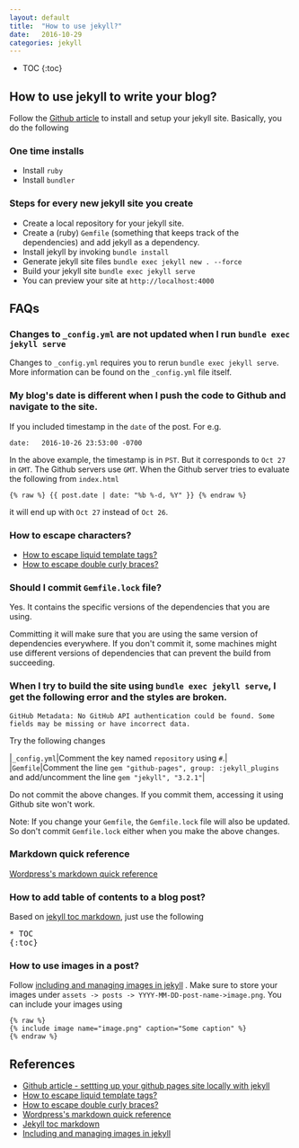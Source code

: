 ```yaml
---
layout: default
title:  "How to use jekyll?"
date:   2016-10-29
categories: jekyll
---
```

* TOC
{:toc}

## How to use jekyll to write your blog?

Follow the [Github article](https://help.github.com/articles/setting-up-your-github-pages-site-locally-with-jekyll/) to install and setup your jekyll site. Basically, you do the following

### One time installs
* Install `ruby`
* Install `bundler`

### Steps for every new jekyll site you create
* Create a local repository for your jekyll site.
* Create a (ruby) `Gemfile` (something that keeps track of the dependencies) and add jekyll as a dependency.
* Install jekyll by invoking `bundle install`
* Generate jekyll site files `bundle exec jekyll new . --force`
* Build your jekyll site `bundle exec jekyll serve`
* You can preview your site at `http://localhost:4000`

## FAQs

### Changes to `_config.yml` are not updated when I run `bundle exec jekyll serve`
Changes to `_config.yml` requires you to rerun `bundle exec jekyll serve`. More information can be found on the `_config.yml` file itself.

### My blog's date is different when I push the code to Github and navigate to the site.
If you included timestamp in the `date` of the post. For e.g.

```
date:   2016-10-26 23:53:00 -0700
```

In the above example, the timestamp is in `PST`. But it corresponds to `Oct 27` in `GMT`. The Github servers use `GMT`. When the Github server tries to evaluate the following from `index.html`

```
{% raw %} {{ post.date | date: "%b %-d, %Y" }} {% endraw %}
```

it will end up with `Oct 27` instead of `Oct 26`.

### How to escape characters?
* [How to escape liquid template tags?](http://stackoverflow.com/a/5866429)
* [How to escape double curly braces?](http://stackoverflow.com/a/24102537)

### Should I commit `Gemfile.lock` file?
Yes. It contains the specific versions of the dependencies that you are using.

Committing it will make sure that you are using the same version of dependencies everywhere. If you don't commit it, some machines might use different versions of dependencies that can prevent the build from succeeding.

### When I try to build the site using `bundle exec jekyll serve`, I get the following error and the styles are broken.
```
GitHub Metadata: No GitHub API authentication could be found. Some fields may be missing or have incorrect data.
```
Try the following changes

|`_config.yml`|Comment the key named `repository` using `#`.|
|`Gemfile`|Comment the line `gem "github-pages", group: :jekyll_plugins` and add/uncomment the line `gem "jekyll", "3.2.1"`|



Do not commit the above changes. If you commit them, accessing it using Github site won't work.

Note: If you change your `Gemfile`, the `Gemfile.lock` file will also be updated. So don't commit `Gemfile.lock` either when you make the above changes.

### Markdown quick reference
[Wordpress's markdown quick reference](https://en.support.wordpress.com/markdown-quick-reference/)

### How to add table of contents to a blog post?
Based on [jekyll toc markdown](http://www.seanbuscay.com/blog/jekyll-toc-markdown/), just use the following
<pre>
* TOC
{:toc}
</pre>

### How to use images in a post?
Follow [including and managing images in jekyll](https://eduardoboucas.com/blog/2014/12/07/including-and-managing-images-in-jekyll.html) . Make sure to store your images under ``assets -> posts -> YYYY-MM-DD-post-name->image.png``. You can include your images using

```
{% raw %}
{% include image name="image.png" caption="Some caption" %}
{% endraw %}
```

## References
* [Github article - settting up your github pages site locally with jekyll](https://help.github.com/articles/setting-up-your-github-pages-site-locally-with-jekyll/)
* [How to escape liquid template tags?](http://stackoverflow.com/a/5866429)
* [How to escape double curly braces?](http://stackoverflow.com/a/24102537)
* [Wordpress's markdown quick reference](https://en.support.wordpress.com/markdown-quick-reference/)
* [Jekyll toc markdown](http://www.seanbuscay.com/blog/jekyll-toc-markdown/)
* [Including and managing images in jekyll](https://eduardoboucas.com/blog/2014/12/07/including-and-managing-images-in-jekyll.html)